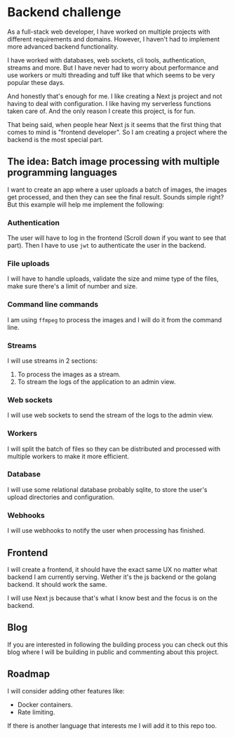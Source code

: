 # Backend challenge

As a full-stack web developer, I have worked on multiple projects with different requirements and domains. However, I haven't had to implement more advanced backend functionality.

I have worked with databases, web sockets, cli tools, authentication, streams and more. But I have never had to worry about performance and use workers or multi threading and tuff like that which seems to be very popular these days.

And honestly that's enough for me. I like creating a Next js project and not having to deal with configuration. I like having my serverless functions taken care of. And the only reason I create this project, is for fun.

That being said, when people hear Next js it seems that the first thing that comes to mind is "frontend developer". So I am creating a project where the backend is the most special part.

## The idea: Batch image processing with multiple programming languages

I want to create an app where a user uploads a batch of images, the images get processed, and then they can see the final result. Sounds simple right? But this example will help me implement the following:

### Authentication

The user will have to log in the frontend (Scroll down if you want to see that part). Then I have to use `jwt` to authenticate the user in the backend.

### File uploads

I will have to handle uploads, validate the size and mime type of the files, make sure there's a limit of number and size.

### Command line commands

I am using `ffmpeg` to process the images and I will do it from the command line.

### Streams

I will use streams in 2 sections:

1. To process the images as a stream.
2. To stream the logs of the application to an admin view.

### Web sockets

I will use web sockets to send the stream of the logs to the admin view.

### Workers

I will split the batch of files so they can be distributed and processed with multiple workers to make it more efficient.

### Database

I will use some relational database probably sqlite, to store the user's upload directories and configuration.

### Webhooks

I will use webhooks to notify the user when processing has finished.

## Frontend

I will create a frontend, it should have the exact same UX no matter what backend I am currently serving. Wether it's the js backend or the golang backend. It should work the same.

I will use Next js because that's what I know best and the focus is on the backend.

## Blog

If you are interested in following the building process you can check out this blog where I will be building in public and commenting about this project.

## Roadmap

I will consider adding other features like:

- Docker containers.
- Rate limiting.

If there is another language that interests me I will add it to this repo too.